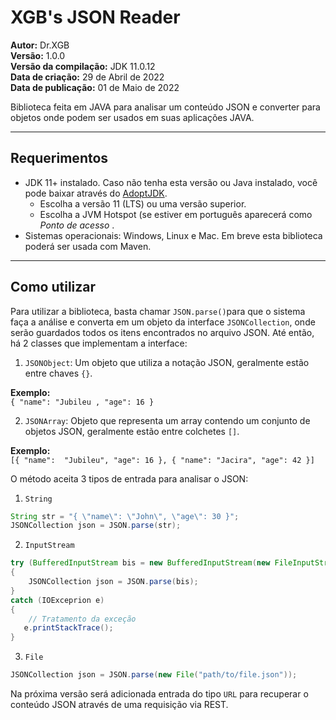 XGB's JSON Reader
=================

**Autor:** Dr.XGB<br>
**Versão:** 1.0.0<br>
**Versão da compilação:** JDK 11.0.12<br>
**Data de criação:** 29 de Abril de 2022<br>
**Data de publicação:** 01 de Maio de 2022<br>

Biblioteca feita em JAVA para analisar um conteúdo JSON e converter para objetos onde podem ser usados em suas aplicações JAVA.

***


Requerimentos
-------------

- JDK 11+ instalado. Caso não tenha esta versão ou Java instalado, você pode baixar através do [AdoptJDK](https://adoptopenjdk.net/).
	- Escolha a versão 11 (LTS) ou uma versão superior.
	- Escolha a JVM Hotspot (se estiver em português aparecerá como  _Ponto de acesso_ .
- Sistemas operacionais: Windows, Linux e Mac.
Em breve esta biblioteca poderá ser usada com Maven.

***

Como utilizar
-------------

Para utilizar a biblioteca, basta chamar `JSON.parse()`para que o sistema faça a análise e converta em um objeto da interface `JSONCollection`, onde serão guardados todos os itens encontrados no arquivo JSON.
Até então, há 2 classes que implementam a interface:
1. `JSONObject`: Um objeto que utiliza a notação JSON, geralmente estão entre chaves `{}`.

**Exemplo:**<br> 
`{ "name": "Jubileu , "age": 16 }`

2. `JSONArray`: Objeto que representa um array contendo um conjunto de objetos JSON, geralmente estão entre colchetes `[]`.

**Exemplo:**<br>
`[{ "name":  "Jubileu", "age": 16 }, { "name": "Jacira", "age": 42 }]`

O método aceita 3 tipos de entrada para analisar o JSON:

1. `String`		
```java
String str = "{ \"name\": \"John\", \"age\": 30 }";
JSONCollection json = JSON.parse(str);
```
2. `InputStream`
```java
try (BufferedInputStream bis = new BufferedInputStream(new FileInputStream("path/to/file.json")))
{
    JSONCollection json = JSON.parse(bis);
}
catch (IOExceprion e)
{
    // Tratamento da exceção
   e.printStackTrace();
}
```
3. `File`
```java
JSONCollection json = JSON.parse(new File("path/to/file.json"));
```

Na próxima versão será adicionada entrada do tipo `URL` para recuperar o conteúdo JSON através de uma requisição via REST.
